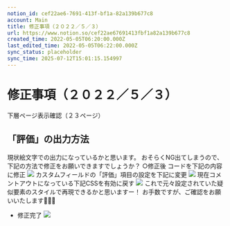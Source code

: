 ```yaml
---
notion_id: cef22ae6-7691-413f-bf1a-82a139b677c8
account: Main
title: 修正事項（２０２２／５／３）
url: https://www.notion.so/cef22ae67691413fbf1a82a139b677c8
created_time: 2022-05-05T06:20:00.000Z
last_edited_time: 2022-05-05T06:22:00.000Z
sync_status: placeholder
sync_time: 2025-07-12T15:01:15.154997
---
```

# 修正事項（２０２２／５／３）

下層ページ表示確認（２３ページ）
## 「評価」の出力方法
現状絵文字での出力になっているかと思います。
おそらくNG出てしまうので、下記の方法で修正をお願いできますでしょうか？
○修正後
コードを下記の内容に修正
![](https://prod-files-secure.s3.us-west-2.amazonaws.com/736adce6-a3a4-4a64-9f74-d9aa055c96d2/7710473f-c4d6-488c-8183-9beee8698f99/Untitled.png?X-Amz-Algorithm=AWS4-HMAC-SHA256&X-Amz-Content-Sha256=UNSIGNED-PAYLOAD&X-Amz-Credential=ASIAZI2LB466V5355JJ6%2F20250719%2Fus-west-2%2Fs3%2Faws4_request&X-Amz-Date=20250719T052016Z&X-Amz-Expires=3600&X-Amz-Security-Token=IQoJb3JpZ2luX2VjEIT%2F%2F%2F%2F%2F%2F%2F%2F%2F%2FwEaCXVzLXdlc3QtMiJIMEYCIQCTaybAD0uGeirXQnjaMhkp6KmlNcSU63lHUqHCuskm8wIhAOzhHeOMgEZxJZZyQFEyZJulj10hKGvo%2FR40s3OBG4SzKogECJ3%2F%2F%2F%2F%2F%2F%2F%2F%2F%2FwEQABoMNjM3NDIzMTgzODA1IgzXkGLZYdIWxBtBo0Aq3ANuGOIs2I%2Fhv70SNtQ1YcyrywzDo6zegp7R%2F34TG3CGmlvUYy%2FCwnM6fiWRmr7U783rvrD%2BCnHZSaITbp6JakaXdTeFleoTX5iVRha6yZhzOBd%2Bv0roHf3NuWPzDGqqiCxhMbySf2Vm8N%2FqU8vhF3deImfRoMXTX%2B%2FDO7gRO3DEY%2F6FDiJYkq9Jz6LMjh1MXvLcHlojlqIAnKqeeQrAZErRCB7fOpDzcRyYbhCWlEee5X7OoeR7MP7wuojEF20AQsxfqMcYFwZ5R2cLAktJiN6T8OQEkneUynxiZJ6y43H5%2Ft8K3J0wbaJJxJT3lNIui3sRQ2VJzBwECeq%2FG0tuRMkMJYfoOmj4wvclmRdC4swL0el2UIMzgni5zenkuVUVzZfDxNayZ2IimRzguuWP6c8YcVpefM2eYabTMYJMSvp92iIh1qkDZt4%2FXBRHJXk7SiMyroJ8mEckPrOhP9CYg8MrKMZZJ9YpjPBymNPdv%2FwsqqffbGU90JgJrY4mRkiJ4BqsoKkLIKKB8THBgZRSdylMxhn9LwpYjeRhx5OKpxf06a0vaAFTUzUcDlixPnFB83PYq3QcFNVXl9Wj52iW73hsw4F3jm08Z2NM%2FTlwFkEdH9s79zu3698KKsBszzDcquzDBjqkAaMGGtWmFgD3n5EvVZwlIJpxvGasj%2FWkxl8Hx4ECQvCmvWSzwYDIHKiZA3eQwMt3wnjYNoS0gmGO8z4cL%2Fbw8h%2FfgBFoSTjE2bdVfb%2BUoWMrq4AwxeoYC4m8LtlSglSjxFTen384Pvv5qzhoeiv3c1oUpxnJW9keiJ2W%2FHHvZ7WmZDn78efAf3w2Y2zIm8dbRq1dZECU0BhhDAqtLXk2BmtTIG3C&X-Amz-Signature=f1eec41ffac6d99b21c9b51d2ca25c04d2a5c962b0fb1aca703e7c6495d480bb&X-Amz-SignedHeaders=host&x-amz-checksum-mode=ENABLED&x-id=GetObject)
カスタムフィールドの「評価」項目の設定を下記に変更
![](https://prod-files-secure.s3.us-west-2.amazonaws.com/736adce6-a3a4-4a64-9f74-d9aa055c96d2/d70a98f1-2ace-4e66-b10a-3200b5d5c289/Untitled.png?X-Amz-Algorithm=AWS4-HMAC-SHA256&X-Amz-Content-Sha256=UNSIGNED-PAYLOAD&X-Amz-Credential=ASIAZI2LB466V5355JJ6%2F20250719%2Fus-west-2%2Fs3%2Faws4_request&X-Amz-Date=20250719T052016Z&X-Amz-Expires=3600&X-Amz-Security-Token=IQoJb3JpZ2luX2VjEIT%2F%2F%2F%2F%2F%2F%2F%2F%2F%2FwEaCXVzLXdlc3QtMiJIMEYCIQCTaybAD0uGeirXQnjaMhkp6KmlNcSU63lHUqHCuskm8wIhAOzhHeOMgEZxJZZyQFEyZJulj10hKGvo%2FR40s3OBG4SzKogECJ3%2F%2F%2F%2F%2F%2F%2F%2F%2F%2FwEQABoMNjM3NDIzMTgzODA1IgzXkGLZYdIWxBtBo0Aq3ANuGOIs2I%2Fhv70SNtQ1YcyrywzDo6zegp7R%2F34TG3CGmlvUYy%2FCwnM6fiWRmr7U783rvrD%2BCnHZSaITbp6JakaXdTeFleoTX5iVRha6yZhzOBd%2Bv0roHf3NuWPzDGqqiCxhMbySf2Vm8N%2FqU8vhF3deImfRoMXTX%2B%2FDO7gRO3DEY%2F6FDiJYkq9Jz6LMjh1MXvLcHlojlqIAnKqeeQrAZErRCB7fOpDzcRyYbhCWlEee5X7OoeR7MP7wuojEF20AQsxfqMcYFwZ5R2cLAktJiN6T8OQEkneUynxiZJ6y43H5%2Ft8K3J0wbaJJxJT3lNIui3sRQ2VJzBwECeq%2FG0tuRMkMJYfoOmj4wvclmRdC4swL0el2UIMzgni5zenkuVUVzZfDxNayZ2IimRzguuWP6c8YcVpefM2eYabTMYJMSvp92iIh1qkDZt4%2FXBRHJXk7SiMyroJ8mEckPrOhP9CYg8MrKMZZJ9YpjPBymNPdv%2FwsqqffbGU90JgJrY4mRkiJ4BqsoKkLIKKB8THBgZRSdylMxhn9LwpYjeRhx5OKpxf06a0vaAFTUzUcDlixPnFB83PYq3QcFNVXl9Wj52iW73hsw4F3jm08Z2NM%2FTlwFkEdH9s79zu3698KKsBszzDcquzDBjqkAaMGGtWmFgD3n5EvVZwlIJpxvGasj%2FWkxl8Hx4ECQvCmvWSzwYDIHKiZA3eQwMt3wnjYNoS0gmGO8z4cL%2Fbw8h%2FfgBFoSTjE2bdVfb%2BUoWMrq4AwxeoYC4m8LtlSglSjxFTen384Pvv5qzhoeiv3c1oUpxnJW9keiJ2W%2FHHvZ7WmZDn78efAf3w2Y2zIm8dbRq1dZECU0BhhDAqtLXk2BmtTIG3C&X-Amz-Signature=ff3ed20190a34d019cb636a16dade8d6b0b412fa2e4d81500470bec3bf29e795&X-Amz-SignedHeaders=host&x-amz-checksum-mode=ENABLED&x-id=GetObject)
現在コメントアウトになっている下記CSSを有効に戻す
![](https://prod-files-secure.s3.us-west-2.amazonaws.com/736adce6-a3a4-4a64-9f74-d9aa055c96d2/d063ed1e-1de2-40a8-81af-d3a4087abc96/Untitled.png?X-Amz-Algorithm=AWS4-HMAC-SHA256&X-Amz-Content-Sha256=UNSIGNED-PAYLOAD&X-Amz-Credential=ASIAZI2LB466V5355JJ6%2F20250719%2Fus-west-2%2Fs3%2Faws4_request&X-Amz-Date=20250719T052016Z&X-Amz-Expires=3600&X-Amz-Security-Token=IQoJb3JpZ2luX2VjEIT%2F%2F%2F%2F%2F%2F%2F%2F%2F%2FwEaCXVzLXdlc3QtMiJIMEYCIQCTaybAD0uGeirXQnjaMhkp6KmlNcSU63lHUqHCuskm8wIhAOzhHeOMgEZxJZZyQFEyZJulj10hKGvo%2FR40s3OBG4SzKogECJ3%2F%2F%2F%2F%2F%2F%2F%2F%2F%2FwEQABoMNjM3NDIzMTgzODA1IgzXkGLZYdIWxBtBo0Aq3ANuGOIs2I%2Fhv70SNtQ1YcyrywzDo6zegp7R%2F34TG3CGmlvUYy%2FCwnM6fiWRmr7U783rvrD%2BCnHZSaITbp6JakaXdTeFleoTX5iVRha6yZhzOBd%2Bv0roHf3NuWPzDGqqiCxhMbySf2Vm8N%2FqU8vhF3deImfRoMXTX%2B%2FDO7gRO3DEY%2F6FDiJYkq9Jz6LMjh1MXvLcHlojlqIAnKqeeQrAZErRCB7fOpDzcRyYbhCWlEee5X7OoeR7MP7wuojEF20AQsxfqMcYFwZ5R2cLAktJiN6T8OQEkneUynxiZJ6y43H5%2Ft8K3J0wbaJJxJT3lNIui3sRQ2VJzBwECeq%2FG0tuRMkMJYfoOmj4wvclmRdC4swL0el2UIMzgni5zenkuVUVzZfDxNayZ2IimRzguuWP6c8YcVpefM2eYabTMYJMSvp92iIh1qkDZt4%2FXBRHJXk7SiMyroJ8mEckPrOhP9CYg8MrKMZZJ9YpjPBymNPdv%2FwsqqffbGU90JgJrY4mRkiJ4BqsoKkLIKKB8THBgZRSdylMxhn9LwpYjeRhx5OKpxf06a0vaAFTUzUcDlixPnFB83PYq3QcFNVXl9Wj52iW73hsw4F3jm08Z2NM%2FTlwFkEdH9s79zu3698KKsBszzDcquzDBjqkAaMGGtWmFgD3n5EvVZwlIJpxvGasj%2FWkxl8Hx4ECQvCmvWSzwYDIHKiZA3eQwMt3wnjYNoS0gmGO8z4cL%2Fbw8h%2FfgBFoSTjE2bdVfb%2BUoWMrq4AwxeoYC4m8LtlSglSjxFTen384Pvv5qzhoeiv3c1oUpxnJW9keiJ2W%2FHHvZ7WmZDn78efAf3w2Y2zIm8dbRq1dZECU0BhhDAqtLXk2BmtTIG3C&X-Amz-Signature=a9d3d225618bcda4fded965db221a3edb57b0b81de25fc9f8a8cb1036c924981&X-Amz-SignedHeaders=host&x-amz-checksum-mode=ENABLED&x-id=GetObject)
これで元々設定されていた疑似要素のスタイルで再現できるかと思いますー！
お手数ですが、ご確認をお願いいたします🙇🏻‍♂️
- 修正完了
  ![](https://prod-files-secure.s3.us-west-2.amazonaws.com/736adce6-a3a4-4a64-9f74-d9aa055c96d2/61bc072c-4095-46d2-b1c0-8ddfaa2db41e/Untitled.png?X-Amz-Algorithm=AWS4-HMAC-SHA256&X-Amz-Content-Sha256=UNSIGNED-PAYLOAD&X-Amz-Credential=ASIAZI2LB4666KAPA5DR%2F20250719%2Fus-west-2%2Fs3%2Faws4_request&X-Amz-Date=20250719T052019Z&X-Amz-Expires=3600&X-Amz-Security-Token=IQoJb3JpZ2luX2VjEIT%2F%2F%2F%2F%2F%2F%2F%2F%2F%2FwEaCXVzLXdlc3QtMiJHMEUCIC4Wvvfar1fuNHYY11NomirHncq7%2FuKRYY8ibuXL05%2FcAiEA%2Bs3Z%2BJ9YFwvwR1O%2Be9cbuVrymH10zb2upNKYQRp2H2oqiAQInf%2F%2F%2F%2F%2F%2F%2F%2F%2F%2FARAAGgw2Mzc0MjMxODM4MDUiDMH4ylHvOzWPgvqtcyrcA%2FVav8abOLTJhjGghDmpf%2F%2BygBwz8uv2UCUxvZgW1R6ZvnUcZdNSflDPFTHN5FoKPJKDI1nteDOejiARU6PEd1Mcl09Im6E%2B6HXOM%2Fh7ELTBVnH87UaZApmOt3UjK7OPXPjXQtz%2FHpCIiybF6KwFB80XK%2FRSUa9YKiBSUGs1JQfNEIVx33pafLBaYmdxnh1aV0Y9FXeraM4pWjDKNGT1z0Wx3nGM4pWg7f4me%2FCxjs8xfMc2CLCROoicF%2FPYs7ok7Fue%2FvJweSmH99Ik7Of25SA6U2aOj5VIEyt25UL5Js5%2Bk2ONTOmmQawc0fk3OgD0ruVXEsmQt4%2BDNbxRvWU1QMe13mb7hl44UkImGNiG7wlWDb%2BaBbXxxVBZCcwLkww5cxNx%2ByVZ8EZLeVtLsF%2FDkzd%2B2KDyxXRC3t29oedHpuO7RDdgQejDPxSVIiSzkuBBPSSDkPVj5PakYvF4Zp8Ze9v2H0z%2B8UHgwKkikScfJtYqoKTMGmumVNQlCBJEa%2BiPZGWRqpqoc0yVVt6yivsKsZQTqkVcNKeUynR%2Brg3B71NA9ybHhQRXGWCbb4U4Be0DIjCPgXbRDzF1zym9%2Bbg9kUCks7WiLHeeEfewCY%2Bl9faaQaEv17MlxhH7twykMP2q7MMGOqUBLDxqNuokhDwlX8%2BOZFbeEB3ydK1%2B6a8n%2B54JBm%2FJUtAwFoNQG3heYiaWsLZahxW198RNH5lQ3MfBiNdm6OLLY6fTQ1Yu%2FOhv9CT9FxfrDc%2FiMt5Ayql3Wlw84k6XqljtIlth0BC5sga%2BGUD1e6F%2BTofVMKxjxG%2Frzhj1QEO6hIDNqSU%2BHtpS5JTJ5koW5pYqF1MpRiRZ3gTlTXKiwiUdAqcRTVvx&X-Amz-Signature=56e431f53250b83091fe243af30cb751d54306a17aa0c61f40944206fb41799d&X-Amz-SignedHeaders=host&x-amz-checksum-mode=ENABLED&x-id=GetObject)